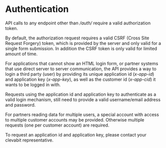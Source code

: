 # Authentication

API calls to any endpoint other than _/auth/_ require a valid authorization token.

By default, the authorization request requires a valid CSRF (Cross Site Request Forgery)
token, which is provided by the server and only valid for a single form submission. In
addition the CSRF token is only valid for limited amount of time.

For applications that cannot show an HTML login form, or partner systems that use direct
server to server communication, the API provides a way to login a third party (user) by
providing its unique application id (_x-app-id_) and application key (_x-app-key_), as
well as the customer id (_x-app-cid_) it wants to be logged in with.

Requests using the application id and application key to authenticate as a valid
login mechanism, still need to provide a valid username/email address and password.

For partners reading data for multiple users, a special account with access to multiple
customer accounts may be provided. Otherwise multiple requests (one per customer account)
are required. 

To request an application id and application key, please contact your clevabit
representative.

